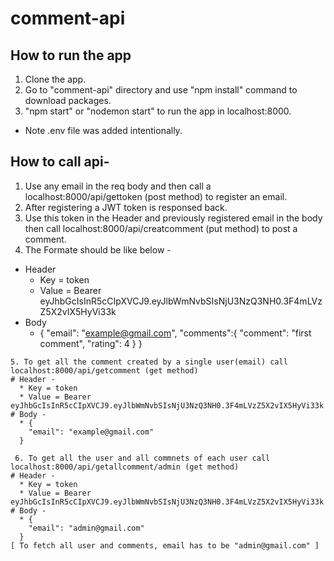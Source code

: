 # comment-api
## How to run the app
  1. Clone the app.
  2. Go to "comment-api" directory and use "npm install" command to download packages.
  3. "npm start" or "nodemon start" to run the app in localhost:8000.
 * Note .env file was added intentionally. 

## How to call api-
  1. Use any email in the req body and then call a localhost:8000/api/gettoken (post method) to register an email.
  2. After registering a JWT token is responsed back.
  3. Use this token in the Header and previously registered email in the body then call localhost:8000/api/creatcomment (put method) to post a comment.
  4. The Formate should be like below - 
   * Header 
      * Key = token
      * Value = Bearer eyJhbGcIsInR5cCIpXVCJ9.eyJlbWmNvbSIsNjU3NzQ3NH0.3F4mLVzZ5X2vIX5HyVi33k
   * Body 
      * {
          "email": "example@gmail.com",
          "comments":{
              "comment": "first comment",
              "rating": 4
          }
      }
    
    5. To get all the comment created by a single user(email) call localhost:8000/api/getcomment (get method)
    # Header - 
      * Key = token
      * Value = Bearer eyJhbGcIsInR5cCIpXVCJ9.eyJlbWmNvbSIsNjU3NzQ3NH0.3F4mLVzZ5X2vIX5HyVi33k
    # Body - 
      * {
        "email": "example@gmail.com"
      }
    
     6. To get all the user and all commnets of each user call localhost:8000/api/getallcomment/admin (get method)
    # Header - 
      * Key = token
      * Value = Bearer eyJhbGcIsInR5cCIpXVCJ9.eyJlbWmNvbSIsNjU3NzQ3NH0.3F4mLVzZ5X2vIX5HyVi33k
    # Body - 
      * {
        "email": "admin@gmail.com"
      }
    [ To fetch all user and comments, email has to be "admin@gmail.com" ]
